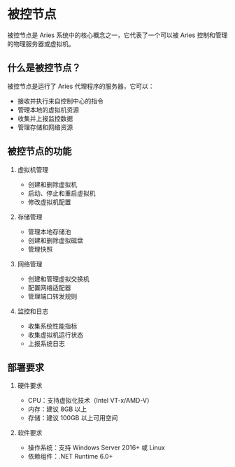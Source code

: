 # 被控节点

被控节点是 Aries 系统中的核心概念之一，它代表了一个可以被 Aries 控制和管理的物理服务器或虚拟机。

## 什么是被控节点？

被控节点是运行了 Aries 代理程序的服务器，它可以：
- 接收并执行来自控制中心的指令
- 管理本地的虚拟机资源
- 收集并上报监控数据
- 管理存储和网络资源

## 被控节点的功能

1. 虚拟机管理
   - 创建和删除虚拟机
   - 启动、停止和重启虚拟机
   - 修改虚拟机配置

2. 存储管理
   - 管理本地存储池
   - 创建和删除虚拟磁盘
   - 管理快照

3. 网络管理
   - 创建和管理虚拟交换机
   - 配置网络适配器
   - 管理端口转发规则

4. 监控和日志
   - 收集系统性能指标
   - 收集虚拟机运行状态
   - 上报系统日志

## 部署要求

1. 硬件要求
   - CPU：支持虚拟化技术（Intel VT-x/AMD-V）
   - 内存：建议 8GB 以上
   - 存储：建议 100GB 以上可用空间

2. 软件要求
   - 操作系统：支持 Windows Server 2016+ 或 Linux
   - 依赖组件：.NET Runtime 6.0+ 